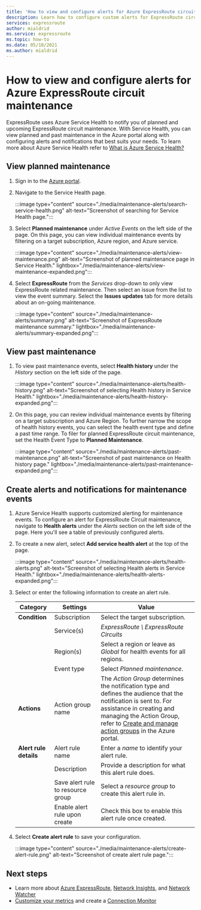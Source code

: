 ```yaml
---
title: 'How to view and configure alerts for Azure ExpressRoute circuit maintenance'
description: Learn how to configure custom alerts for ExpressRoute circuit maintenance using the Service Health page in the Azure portal.
services: expressroute
author: mialdrid
ms.service: expressroute
ms.topic: how-to
ms.date: 05/10/2021
ms.author: mialdrid
---
```


# How to view and configure alerts for Azure ExpressRoute circuit maintenance

ExpressRoute uses Azure Service Health to notify you of planned and upcoming ExpressRoute circuit maintenance. With Service Health, you can view planned and past maintenance in the Azure portal along with configuring alerts and notifications that best suits your needs. To learn more about Azure Service Health refer to [What is Azure Service Health?](../service-health/overview.md)

## View planned maintenance

1. Sign in to the [Azure portal](https://portal.azure.com/).

1. Navigate to the Service Health page. 

    :::image type="content" source="./media/maintenance-alerts/search-service-health.png" alt-text="Screenshot of searching for Service Health page."::: 

1. Select **Planned maintenance** under *Active Events* on the left side of the page. On this page, you can view individual maintenance events by filtering on a target subscription, Azure region, and Azure service.

    :::image type="content" source="./media/maintenance-alerts/view-maintenance.png" alt-text="Screenshot of planned maintenance page in Service Health." lightbox="./media/maintenance-alerts/view-maintenance-expanded.png"::: 

1. Select **ExpressRoute** from the *Services* drop-down to only view ExpressRoute related maintenance. Then select an issue from the list to view the event summary. Select the **Issues updates** tab for more details about an on-going maintenance.

    :::image type="content" source="./media/maintenance-alerts/summary.png" alt-text="Screenshot of ExpressRoute maintenance summary." lightbox="./media/maintenance-alerts/summary-expanded.png"::: 

## View past maintenance

1. To view past maintenance events, select **Health history** under the *History* section on the left side of the page. 

    :::image type="content" source="./media/maintenance-alerts/health-history.png" alt-text="Screenshot of selecting Health history in Service Health." lightbox="./media/maintenance-alerts/health-history-expanded.png"::: 

1. On this page, you can review individual maintenance events by filtering on a target subscription and Azure Region. To further narrow the scope of health history events, you can select the health event type and define a past time range. To filer for planned ExpressRoute circuit maintenance, set the Health Event Type to **Planned Maintenance**.

    :::image type="content" source="./media/maintenance-alerts/past-maintenance.png" alt-text="Screenshot of past maintenance on Health history page." lightbox="./media/maintenance-alerts/past-maintenance-expanded.png"::: 

## Create alerts and notifications for maintenance events

1. Azure Service Health supports customized alerting for maintenance events. To configure an alert for ExpressRoute Circuit maintenance, navigate to **Health alerts** under the *Alerts* section on the left side of the page. Here you'll see a table of previously configured alerts.

1.  To create a new alert, select **Add service health alert** at the top of the page.

    :::image type="content" source="./media/maintenance-alerts/health-alerts.png" alt-text="Screenshot of selecting Health alerts in Service Health." lightbox="./media/maintenance-alerts/health-alerts-expanded.png"::: 

1. Select or enter the following information to create an alert rule.

    | Category | Settings | Value | 
    | --- | -------- | ----- |
    | **Condition** | Subscription | Select the target subscription. |
    |               | Service(s) | *ExpressRoute \ ExpressRoute Circuits* |
    |               | Region(s) | Select a region or leave as *Global* for health events for all regions.
    |               | Event type | Select *Planned maintenance*. |
    | **Actions** | Action group name | The *Action Group* determines the notification type and defines the audience that the notification is sent to. For assistance in creating and managing the Action Group, refer to [Create and manage action groups](../azure-monitor/alerts/action-groups.md) in the Azure portal. |
    | **Alert rule details** | Alert rule name | Enter a *name* to identify your alert rule. |
    |                        | Description | Provide a description for what this alert rule does. | 
    |                        | Save alert rule to resource group | Select a *resource group* to create this alert rule in. |
    |                        | Enable alert rule upon create | Check this box to enable this alert rule once created. |

1. Select **Create alert rule** to save your configuration.

    :::image type="content" source="./media/maintenance-alerts/create-alert-rule.png" alt-text="Screenshot of create alert rule page."::: 

## Next steps

* Learn more about [Azure ExpressRoute](expressroute-introduction.md), [Network Insights](../azure-monitor/insights/network-insights-overview.md), and [Network Watcher](../network-watcher/network-watcher-monitoring-overview.md)
* [Customize your metrics](expressroute-monitoring-metrics-alerts.md) and create a [Connection Monitor](../network-watcher/connection-monitor-overview.md)

